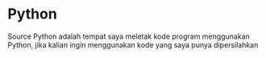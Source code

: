 # Python
Source Python adalah tempat saya meletak kode program menggunakan Python, jika kalian ingin menggunakan kode yang saya punya dipersilahkan
